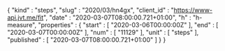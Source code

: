 {
  "kind" : "steps",
  "slug" : "2020/03/hn4gx",
  "client_id" : "https://www-api.jvt.me/fit",
  "date" : "2020-03-07T08:00:00.721+01:00",
  "h" : "h-measure",
  "properties" : {
    "start" : [ "2020-03-06T00:00:00Z" ],
    "end" : [ "2020-03-07T00:00:00Z" ],
    "num" : [ "11129" ],
    "unit" : [ "steps" ],
    "published" : [ "2020-03-07T08:00:00.721+01:00" ]
  }
}
